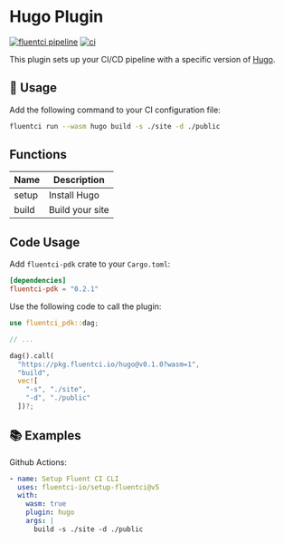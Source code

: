 # Hugo Plugin

[![fluentci pipeline](https://shield.fluentci.io/x/hugo)](https://pkg.fluentci.io/hugo)
[![ci](https://github.com/fluentci-io/hugo-plugin/actions/workflows/ci.yml/badge.svg)](https://github.com/fluentci-io/hugo-plugin/actions/workflows/ci.yml)

This plugin sets up your CI/CD pipeline with a specific version of [Hugo](https://gohugo.io/).

## 🚀 Usage

Add the following command to your CI configuration file:

```bash
fluentci run --wasm hugo build -s ./site -d ./public
```

## Functions

| Name   | Description                               |
| ------ | ----------------------------------------- |
| setup  | Install Hugo                              |
| build  | Build your site                           |

## Code Usage

Add `fluentci-pdk` crate to your `Cargo.toml`:

```toml
[dependencies]
fluentci-pdk = "0.2.1"
```

Use the following code to call the plugin:

```rust
use fluentci_pdk::dag;

// ...

dag().call(
  "https://pkg.fluentci.io/hugo@v0.1.0?wasm=1", 
  "build", 
  vec![
    "-s", "./site", 
    "-d", "./public"
  ])?;
```

## 📚 Examples

Github Actions:

```yaml
- name: Setup Fluent CI CLI
  uses: fluentci-io/setup-fluentci@v5
  with:
    wasm: true
    plugin: hugo
    args: |
      build -s ./site -d ./public
```
